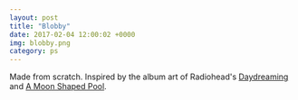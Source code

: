 ```yaml
---
layout: post
title: "Blobby"
date: 2017-02-04 12:00:02 +0000
img: blobby.png
category: ps
---
```


Made from scratch. Inspired by the album art of Radiohead's [Daydreaming](https://www.wikiwand.com/en/Daydreaming_(Radiohead_song)) and [A Moon Shaped Pool](https://www.wikiwand.com/en/A_Moon_Shaped_Pool).
